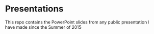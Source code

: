 # Presentations
This repo contains the PowerPoint slides from any public presentation I have made since the Summer of 2015
